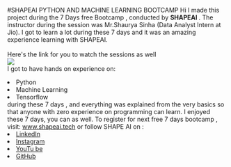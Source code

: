 #SHAPEAI PYTHON AND MACHINE LEARNING BOOTCAMP
Hi I made this project during the 7 Days free Bootcamp , conducted by <b> SHAPEAI
</b>.
The instructor during the session was Mr.Shaurya Sinha (Data Analyst Intern at Jio). I got to
learn a lot during these 7 days and it was an amazing experience learning with SHAPEAI.
<br><br>Here's the link for you to watch the sessions as well<br>
<a href="https://www.youtube.com/playlist?list=PL7zl8TDRnbulNEA-59W7wWgCWE8LEOD6h"> <img src="https://github.com/ShapeAI/PYTHON-AND-DATA-ANALYTICS/blob/main/YOUTUBE%20THUMBNAIL-5.png"></a>
<br>I got to have hands on experience on: 
<li>Python 
<li>Machine Learning
<li>Tensorflow
<br>during these 7 days , and everything was explained from the very basics so that 
anyone with zero experience on programming can learn.
I enjoyed these 7 days, you can as well. To register for next free 7 days bootcamp , visit:
<a href="https://www.shapeai.tech"> www.shapeai.tech</a>
or follow SHAPE AI on : 
<li><a href=
"https://in.linkedin.com/company/shapeai">LinkedIn</a>
<li><a href=
"https://www.instagram.com/shape.ai/?hl=en">Instagram</a>
<li><a 
href=
"https://www.youtube.com/channel/UCTUvDLTW9meuDXWcbmISPdA">YouTu
be</a>
<li><a href=
"https://github.com/shape.ai">GitHub</a>
